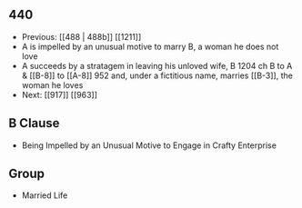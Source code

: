 ## 440
- Previous: [[488 | 488b]] [[1211]] 
- A is impelled by an unusual motive to marry B, a woman he does not love
- A succeeds by a stratagem in leaving his unloved wife, B 1204 ch B to A &amp; [[B-8]] to [[A-8]] 952 and, under a fictitious name, marries [[B-3]], the woman he loves
- Next: [[917]] [[963]] 

## B Clause
- Being Impelled by an Unusual Motive to Engage in Crafty Enterprise

## Group
- Married Life

